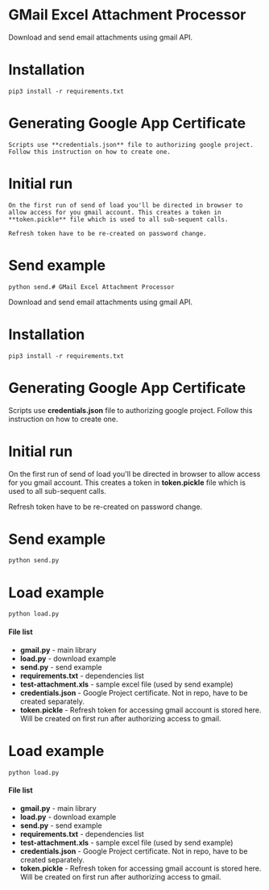 # GMail Excel Attachment Processor

Download and send email attachments using gmail API.

# Installation

    pip3 install -r requirements.txt

# Generating Google App Certificate
    Scripts use **credentials.json** file to authorizing google project.
    Follow this instruction on how to create one.
    

# Initial run
    On the first run of send of load you'll be directed in browser to allow access for you gmail account. This creates a token in **token.pickle** file which is used to all sub-sequent calls.
    
    Refresh token have to be re-created on password change.
    
# Send example
    
    python send.# GMail Excel Attachment Processor

Download and send email attachments using gmail API.

# Installation

    pip3 install -r requirements.txt

# Generating Google App Certificate
Scripts use **credentials.json** file to authorizing google project.
Follow this instruction on how to create one.
    

# Initial run
On the first run of send of load you'll be directed in browser to allow access for you gmail account. This creates a token in **token.pickle** file which is used to all sub-sequent calls.
    
Refresh token have to be re-created on password change.
    
# Send example
    
    python send.py

# Load example
    
    python load.py

#### File list

  - **gmail.py** - main library
  - **load.py** - download example
  - **send.py** - send example
  - **requirements.txt** - dependencies list
  - **test-attachment.xls** - sample excel file (used by send example)
  - **credentials.json** - Google Project certificate. Not in repo, have to be created separately.
  - **token.pickle** - Refresh token for accessing gmail account is stored here. Will be created on first run after authorizing access to gmail.



# Load example
    
    python load.py

#### File list

  - **gmail.py** - main library
  - **load.py** - download example
  - **send.py** - send example
  - **requirements.txt** - dependencies list
  - **test-attachment.xls** - sample excel file (used by send example)
  - **credentials.json** - Google Project certificate. Not in repo, have to be created separately.
  - **token.pickle** - Refresh token for accessing gmail account is stored here. Will be created on first run after authorizing access to gmail.

